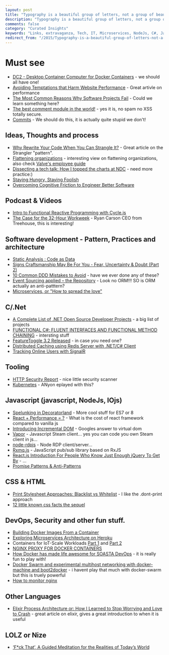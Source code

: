 ```yaml
---
layout: post
title: "Typography is a beautiful group of letters, not a group of beautiful letters."
description: "Typography is a beautiful group of letters, not a group of beautiful letters."
comments: false
category: "Curated Insights"
keywords: "Links, extravaganza, Tech, IT, Microservices, NodeJs, C#, Javascript, Solution architecture"
redirect_from: "/2015/Typography-is-a-beautiful-group-of-letters-not-a-group-of-beautiful-letters/"
---
```

#  Must see #
  * [DC2 - Desktop Container Computer for Docker Containers](https://www.kickstarter.com/projects/dickhardt/dc2-desktop-container-computer-for-docker-containe) - we should all have one!
  * [Avoiding Temptations that Harm Website Performance](http://www.bbinto.me/learning/avoiding-temptations-that-harm-website-performance/) - Great artivle on performance
  * [The Most Common Reasons Why Software Projects Fail](http://www.infoq.com/articles/software-failure-reasons) - Could we learn something here?
  * [The best comment module in the world!](https://github.com/tessalt/echo-chamber-js/blob/master/readme.md) - yes it is, no spam no XSS totally secure.
  * [Commits](https://lolcommits.github.io/) - We should do this, it is actually quite stupid we don't!


##  Ideas, Thoughts and process ##
 * [Why Rewrite Your Code When You Can Strangle It?](http://blog.hellosign.com/why-rewrite-your-code-when-you-can-strangle-it) - Great article on the Strangler "pattern".
 * [Flattening organizations](http://radar.oreilly.com/2015/07/flattening-organizations.html) - interesting view on flattening organizations, also check [Valve's employee guide](http://www.valvesoftware.com/company/Valve_Handbook_LowRes.pdf) 
 * [Dissecting a tech talk: How I topped the charts at NDC](http://www.troyhunt.com/2015/07/dissecting-tech-talk-how-i-topped.html) - need more practice:)
 * [Staying Hungry, Staying Foolish](http://rob.conery.io/2015/01/24/staying-foolish/)
 * [Overcoming Cognitive Friction to Engineer Better Software](http://www.stickyminds.com/article/overcoming-cognitive-friction-engineer-better-software)


##  Podcast & Videos ##
 * [Intro to Functional Reactive Programming with Cycle.js](https://www.youtube.com/watch?v=6_ETUyh0tns&feature=youtu.be)
 * [The Case for the 32-Hour Workweek](http://www.theatlantic.com/video/index/396527/case-32-hour-workweek/) - Ryan Carson CEO from Treehouse, this is interesting!
 
##  Software development - Pattern, Practices and architecture ##
  * [Static Analysis : Code as Data](http://blog.ndepend.com/static-analysis-code-as-data/)
  * [Signs Craftsmanship May Be For You - Fear, Uncertainty & Doubt (Part 2)](http://www.infragistics.com/community/blogs/erikdietrich/archive/2015/07/08/signs-craftsmanship-may-be-for-you-fear-uncertainty-amp-doubt-part-2.aspx)
  * [10 Common DDD Mistakes to Avoid](http://www.infoq.com/news/2015/07/ddd-mistakes) - have we ever done any of these?
  * [Event Sourcing applied – the Repository](https://lostechies.com/gabrielschenker/2015/07/13/event-sourcing-applied-the-repository/) - Look no ORM!!! SO is ORM actually an anti-patttern?
  * [Microservices, or "How to spread the love"](http://www.westerndevs.com/microservices-or-how-to-spread-the-love/)


##  C/.Net ##
  * [A Complete List of .NET Open Source Developer Projects](http://scottge.net/2015/07/08/a-complete-list-of-net-open-source-developer-projects/) - a big list of projects
  * [FUNCTIONAL C#: FLUENT INTERFACES AND FUNCTIONAL METHOD CHAINING](http://davefancher.com/2015/06/14/functional-c-fluent-interfaces-and-functional-method-chaining/) - intersting stuff
  * [FeatureToggle 3.2 Released](http://dontcodetired.com/blog/post/FeatureToggle-32-Released.aspx) - in case you need one?
  * [Distributed Caching using Redis Server with .NET/C# Client](http://www.codeproject.com/Articles/636730/Distributed-Caching-using-Redis)
  * [Tracking Online Users with SignalR](https://www.simple-talk.com/dotnet/asp.net/tracking-online-users-with-signalr/)

##  Tooling  ##
  * [HTTP Security Report](https://httpsecurityreport.com/) - nice little security scanner
  * [Kubernetes](http://kubernetes.io/gettingstarted/) - ANyon eplayed with this?


##  Javascript (javascript, NodeJs, IOjs) ##
  * [Spelunking in Decoratorland](https://aerotwist.com/blog/spelunking-in-decoratorland/) - More cool stuff for ES7 or 8
  * [React + Performance = ?](https://aerotwist.com/blog/react-plus-performance-equals-what/) - What is the cost of react framework compared to vanilla js
  * [Introducing Incremental DOM](https://medium.com/google-developers/introducing-incremental-dom-e98f79ce2c5f) - Googles answer to virtual dom
  * [Vapor](https://github.com/scholtzm/vapor) - Javascript Steam client... yes you can code you own Steam client in js...
  * [node-rdpjs](https://github.com/citronneur/node-rdpjs) - Node RDP client/server...
  * [Rxmq.js](https://github.com/rxmqjs/rxmq.js) - JavaScript pub/sub library based on RxJS
  * [React.js Introduction For People Who Know Just Enough jQuery To Get By](http://reactfordesigners.com/labs/reactjs-introduction-for-people-who-know-just-enough-jquery-to-get-by/) - ...
  * [Promise Patterns & Anti-Patterns](http://www.datchley.name/promise-patterns-anti-patterns/)


##  CSS & HTML ##
 * [Print Stylesheet Approaches: Blacklist vs Whitelist](https://css-tricks.com/print-stylesheet-approaches-blacklist-vs-whitelist/) - I like the .dont-print approach
 * [12 little known css facts the sequel](http://www.sitepoint.com/12-little-known-css-facts-the-sequel/)

##  DevOps, Security and other fun stuff.  ##
 * [Building Docker Images From a Container](http://www.developer.com/design/building-docker-images-from-a-container.html)
 * [Exploring Microservices Architecture on Heroku](http://www.javacodegeeks.com/2015/07/exploring-microservices-architecture-on-heroku.html)
 * Containers for IoT-Scale Workloads  [Part 1](https://blog.samsungsami.io/data/architecture/2015/07/07/containers-for-iot-scale-workloads-part-1.html) and [Part 2](https://blog.samsungsami.io/data/architecture/2015/07/13/containers-for-iot-scale-workloads-part-2.html)
 * [NGINX PROXY FOR DOCKER CONTAINERS](http://blog.danivovich.com/2015/07/09/nginx-proxy-for-docker-containers/)
 * [How Docker has made life awesome for SOASTA DevOps](http://www.soasta.com/blog/docker-awesome-devops/) - it is really fun to play with!
 * [Docker Swarm and experimental multihost networking with docker-machine and boot2docker](http://sirile.github.io/2015/07/15/docker-swarm-and-experimental-multihost-networking-with-docker-machine-and-boot2docker.html) - i havent play that much with docker-swarm but this is truely powerful
 * [How to monitor nginx](https://www.datadoghq.com/blog/how-to-monitor-nginx/)


##  Other Languages ##
  * [Elixir Process Architecture or: How I Learned to Stop Worrying and Love to Crash](http://engineering-blog.alphasights.com/how-i-learned-to-stop-worrying-and-learned-to-love-the-crash/) - great article on elixir, gives a great introduction to when it is useful

##  LOLZ or Nize ##
 * [‘F*ck That’, A Guided Meditation for the Realities of Today’s World](http://laughingsquid.com/fck-that-a-guided-meditation-for-the-realities-of-todays-world/)

